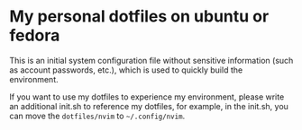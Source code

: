 # My personal dotfiles on ubuntu or fedora

This is an initial system configuration file without sensitive information (such as account passwords, etc.), which is used to quickly build the environment.

If you want to use my dotfiles to experience my environment, please write an additional init.sh to reference my dotfiles, for example, in the init.sh, you can move the `dotfiles/nvim` to `~/.config/nvim`.

